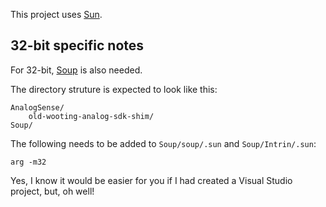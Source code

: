 This project uses [Sun](http://github.com/calamity-inc/Sun).

## 32-bit specific notes

For 32-bit, [Soup](https://github.com/calamity-inc/Soup) is also needed.

The directory struture is expected to look like this:
```
AnalogSense/
	old-wooting-analog-sdk-shim/
Soup/
```

The following needs to be added to `Soup/soup/.sun` and `Soup/Intrin/.sun`:
```
arg -m32
```

Yes, I know it would be easier for you if I had created a Visual Studio project, but, oh well!
